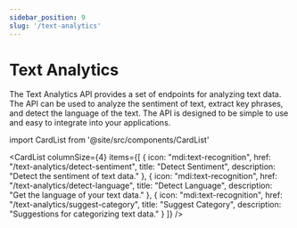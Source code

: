 ```yaml
---
sidebar_position: 9
slug: '/text-analytics'
---
```


# Text Analytics

The Text Analytics API provides a set of endpoints for analyzing text data. The API can be used to analyze the sentiment of text, extract key phrases, and detect the language of the text. The API is designed to be simple to use and easy to integrate into your applications.

import CardList from '@site/src/components/CardList'

<CardList
columnSize={4}
items={[
{
icon: "mdi:text-recognition",
href: "/text-analytics/detect-sentiment",
title: "Detect Sentiment",
description: "Detect the sentiment of text data."
},
{
icon: "mdi:text-recognition",
href: "/text-analytics/detect-language",
title: "Detect Language",
description: "Get the language of your text data."
},
{
icon: "mdi:text-recognition",
href: "/text-analytics/suggest-category",
title: "Suggest Category",
description: "Suggestions for categorizing text data."
}
]}
/>
